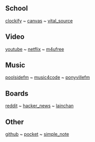 ## School

[clockify](https://clockify.me/tracker/) ~ [canvas](https://stech.instructure.com/login/canvas) ~ [vital_source](https://bookshelf.vitalsource.com/#/user/signin)

## Video

[youtube](https://youtube.com/) ~ [netflix](https://www.netflix.com/) ~ [m4ufree](http://m4ufree.tv/)

## Music

[poolsidefm](https://poolside.fm/) ~ [music4code](https://musicforprogramming.net/) ~ [ponyvillefm](https://ponyvillefm.com/player)

## Boards

[reddit](https://www.reddit.com/) ~ [hacker_news](https://news.ycombinator.com/news) ~ [lainchan](https://www.lainchan.org/)

## Other

[github](https://github.com/) ~ [pocket](https://app.getpocket.com/) ~ [simple_note](https://app.simplenote.com/)

